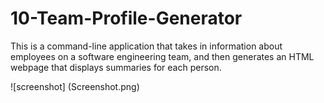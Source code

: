 # 10-Team-Profile-Generator

This is a command-line application that takes in information about employees on a software engineering team, and then generates an HTML webpage that displays summaries for each person. 

![screenshot] (Screenshot.png)